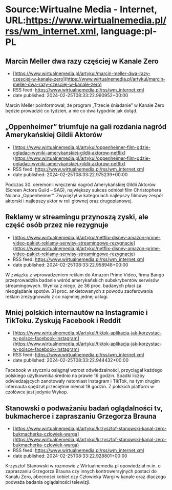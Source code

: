 # Source:Wirtualne Media - Internet, URL:https://www.wirtualnemedia.pl/rss/wm_internet.xml, language:pl-PL

## Marcin Meller dwa razy częściej w Kanale Zero
 - [https://www.wirtualnemedia.pl/artykul/marcin-meller-dwa-razy-czesciej-w-kanale-zero](https://www.wirtualnemedia.pl/artykul/marcin-meller-dwa-razy-czesciej-w-kanale-zero)
 - RSS feed: https://www.wirtualnemedia.pl/rss/wm_internet.xml
 - date published: 2024-02-25T08:33:22.990952+00:00

Marcin Meller poinformował, że program „Trzecie śniadanie” w Kanale Zero będzie prowadzić co tydzień, a nie co dwa tygodnie jak dotąd.

## „Oppenheimer” triumfuje na gali rozdania nagród Amerykańskiej Gildii Aktorów
 - [https://www.wirtualnemedia.pl/artykul/oppenheimer-film-gdzie-ogladac-wyniki-amerykanskiej-gildii-aktorow-netflix](https://www.wirtualnemedia.pl/artykul/oppenheimer-film-gdzie-ogladac-wyniki-amerykanskiej-gildii-aktorow-netflix)
 - RSS feed: https://www.wirtualnemedia.pl/rss/wm_internet.xml
 - date published: 2024-02-25T08:33:22.975239+00:00

Podczas 30. ceremonii wręczenia nagród Amerykańskiej Gildii Aktorów (Screen Actors Guild – SAG), największy sukces odniósł film Christophera Nolana „Oppenheimer”. Zwyciężył w kategoriach najlepszy filmowy zespół aktorski i najlepszy aktor w roli głównej oraz drugoplanowej.

## Reklamy w streamingu przynoszą zyski, ale część osób przez nie rezygnuje
 - [https://www.wirtualnemedia.pl/artykul/netflix-disney-amazon-prime-video-pakiet-reklamy-serwisy-streamingowe-rezygnacje](https://www.wirtualnemedia.pl/artykul/netflix-disney-amazon-prime-video-pakiet-reklamy-serwisy-streamingowe-rezygnacje)
 - RSS feed: https://www.wirtualnemedia.pl/rss/wm_internet.xml
 - date published: 2024-02-25T08:33:22.958948+00:00

W związku z wprowadzeniem reklam do Amazon Prime Video, firma Bango przeprowadziła badanie wśród amerykańskich subskrybentów serwisów streamingowych. Wynika z niego, że 36 proc. badanych płaci za nieoglądanie spotów. 31 proc. ankietowanych z powodu zaoferowania reklam zrezygnowało z co najmniej jednej usługi.

## Mniej polskich internautów na Instagramie i TikToku. Zyskują Facebook i Reddit
 - [https://www.wirtualnemedia.pl/artykul/tiktok-aplikacja-jak-korzystac-w-polsce-facebook-instagram](https://www.wirtualnemedia.pl/artykul/tiktok-aplikacja-jak-korzystac-w-polsce-facebook-instagram)
 - RSS feed: https://www.wirtualnemedia.pl/rss/wm_internet.xml
 - date published: 2024-02-25T08:33:22.944432+00:00

Facebook w styczniu osiągnął wzrost odwiedzalności, przyciągał każdego polskiego użytkownika średnio na prawie 16 godzin. Spadki liczby odwiedzających zanotowały natomiast Instagram i TikTok, na tym drugim internauta spędzał przeciętnie niemal 18 godzin. Z polskich platform w czołówce jest jedynie Wykop.

## Stanowski o podważaniu badań oglądalności tv, bukmacherce i zapraszaniu Grzegorza Brauna
 - [https://www.wirtualnemedia.pl/artykul/krzysztof-stanowski-kanal-zero-bukmacherka-czlowiek-warga](https://www.wirtualnemedia.pl/artykul/krzysztof-stanowski-kanal-zero-bukmacherka-czlowiek-warga)
 - RSS feed: https://www.wirtualnemedia.pl/rss/wm_internet.xml
 - date published: 2024-02-25T08:33:22.928801+00:00

Krzysztof Stanowski w rozmowie z Wirtualnemedia.pl opowiedział m.in. o zapraszaniu Grzegorza Brauna czy innych kontrowersyjnych postaci do Kanału Zero, obecności kobiet czy Człowieka Wargi w kanale oraz dlaczego podważa badania oglądalności telewizji.

